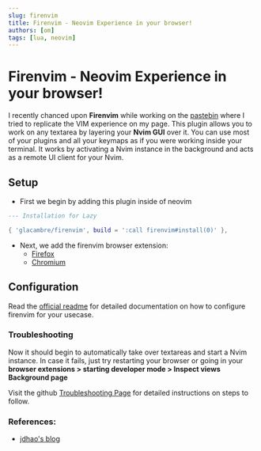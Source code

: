 ```yaml
---
slug: firenvim
title: Firenvim - Neovim Experience in your browser!
authors: [om]
tags: [lua, neovim]
---
```


# Firenvim - Neovim Experience in your browser!

I recently chanced upon **Firenvim** while working on the [pastebin](https://spinalshock.github.io/paste/) where I tried to replicate the VIM experience on my page. This plugin allows you to work on any textarea by layering your **Nvim GUI** over it. You can use most of your plugins and all your keymaps as if you were working inside your terminal. It works by activating a Nvim instance in the background and acts as a remote UI client for your Nvim.

<!-- truncate -->

## Setup

- First we begin by adding this plugin inside of neovim

```lua
--- Installation for Lazy

{ 'glacambre/firenvim', build = ':call firenvim#install(0)' },

```

- Next, we add the firenvim browser extension:
  - [Firefox](https://addons.mozilla.org/en-US/firefox/addon/firenvim/)
  - [Chromium](https://chromewebstore.google.com/detail/firenvim/egpjdkipkomnmjhjmdamaniclmdlobbo)

## Configuration

Read the [official readme](https://github.com/glacambre/firenvim#configuring-firenvim) for detailed documentation on how to configure firenvim for your usecase.

### Troubleshooting

Now it should begin to automatically take over textareas and start a Nvim instance. In case it fails, just try restarting your browser or going in your **browser extensions > starting developer mode > Inspect views Background page**

Visit the github [Troubleshooting Page](https://github.com/glacambre/firenvim/blob/master/TROUBLESHOOTING.md) for detailed instructions on steps to follow.

### References:

- [jdhao's blog](https://jdhao.github.io/2020/01/01/firenvim_nvim_inside_browser/)
